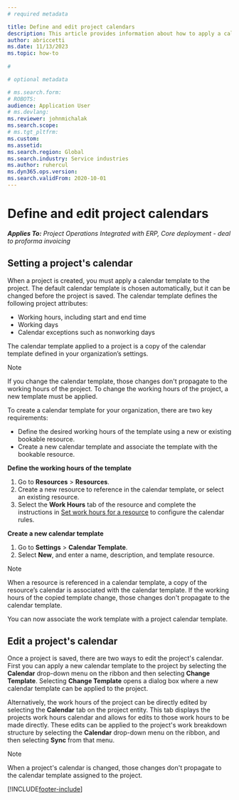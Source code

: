 ```yaml
---
# required metadata

title: Define and edit project calendars
description: This article provides information about how to apply a calendar template to a project to track the project schedule.
author: abriccetti
ms.date: 11/13/2023
ms.topic: how-to
 
#

# optional metadata

# ms.search.form: 
# ROBOTS: 
audience: Application User
# ms.devlang: 
ms.reviewer: johnmichalak
ms.search.scope: 
# ms.tgt_pltfrm: 
ms.custom: 
ms.assetid: 
ms.search.region: Global
ms.search.industry: Service industries
ms.author: ruhercul
ms.dyn365.ops.version: 
ms.search.validFrom: 2020-10-01
---
```


# Define and edit project calendars

_**Applies To:** Project Operations Integrated with ERP, Core deployment - deal to proforma invoicing_

## Setting a project's calendar

When a project is created, you must apply a calendar template to the project. The default calendar template is chosen automatically, but it can be changed before the project is saved. The calendar template defines the following project attributes:

- Working hours, including start and end time
- Working days
- Calendar exceptions such as nonworking days

The calendar template applied to a project is a copy of the calendar template defined in your organization’s settings.

> [!NOTE]
> If you change the calendar template, those changes don't propagate to the working hours of the project. To change the working hours of the project, a new template must be applied.

To create a calendar template for your organization, there are two key requirements:

- Define the desired working hours of the template using a new or existing bookable resource.
- Create a new calendar template and associate the template with the bookable resource.

**Define the working hours of the template**

1. Go to **Resources** \> **Resources**.
2. Create a new resource to reference in the calendar template, or select an existing resource.
3. Select the **Work Hours** tab of the resource and complete the instructions in [Set work hours for a resource](/dynamics365/field-service/set-work-hours-resource) to configure the calendar rules.

**Create a new calendar template**

1. Go to **Settings** \> **Calendar Template**.
2. Select **New**, and enter a name, description, and template resource.

> [!NOTE]
> When a resource is referenced in a calendar template, a copy of the resource’s calendar is associated with the calendar template. If the working hours of the copied template change, those changes don't propagate to the calendar template.

You can now associate the work template with a project calendar template.

## Edit a project's calendar

Once a project is saved, there are two ways to edit the project's calendar. First you can apply a new calendar template to the project by selecting the **Calendar** drop-down menu on the ribbon and then selecting **Change Template**. Selecting **Change Template** opens a dialog box where a new calendar template can be applied to the project.

Alternatively, the work hours of the project can be directly edited by selecting the **Calendar** tab on the project entity. This tab displays the projects work hours calendar and allows for edits to those work hours to be made directly. These edits can be applied to the project's work breakdown structure by selecting the **Calendar** drop-down menu on the ribbon, and then selecting **Sync** from that menu.

> [!NOTE]
> When a project's calendar is changed, those changes don't propagate to the calendar template assigned to the project.

[!INCLUDE[footer-include](../includes/footer-banner.md)]

